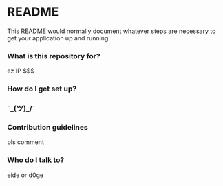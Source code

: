 # README #

This README would normally document whatever steps are necessary to get your application up and running.

### What is this repository for? ###

ez IP $$$

### How do I get set up? ###

### ¯\_(ツ)_/¯ ###

### Contribution guidelines ###

pls comment

### Who do I talk to? ###

eide or d0ge